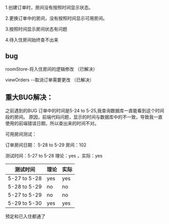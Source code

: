 1.创建订单时，房间没有按照时间显示状态。

2.更换订单中的房间，没有按照时间显示可用房间。

3.按照时间显示房间状态有问题

4.待入住房间始终查不出来

## bug
roomStore-将入住房间的逻辑修改   （已解决）

viewOrders --取消订单需要更改   （已解决）


## 重大BUG解决：
之前遇到的BUG 订单中的时间是5-24 to 5-25,我查询数据库一直能看到这个时间段的房间。
原因，前端代码问题，显示的时间与数据库中的不一致，导致我一直使用的前端错误日期，所以查出来的时间不对。


可用房间测试：

订单房间日期：  5-28 to 5-29  房间：102

测试时间：5-27 to 5-28  理论：yes ，实际：yes



| 测试时间     | 理论 | 实际 |
| ------------ | ---- | ---- |
| 5-27 to 5-28 | yes  | yes  |
| 5-28 to 5-29 | no   | no   |
| 5-27 to 5-29 | no   | no   |
| 5-29 to 5-30 | yes  | yes  |

预定和已入住都通了
